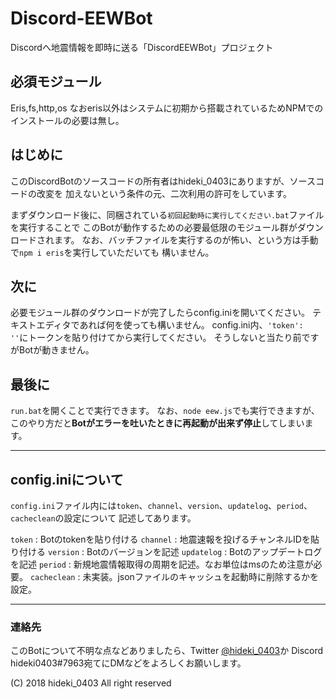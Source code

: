 # Discord-EEWBot
Discordへ地震情報を即時に送る「DiscordEEWBot」プロジェクト

## 必須モジュール
Eris,fs,http,os
なおeris以外はシステムに初期から搭載されているためNPMでのインストールの必要は無し。

## はじめに
このDiscordBotのソースコードの所有者はhideki_0403にありますが、ソースコードの改変を
加えないという条件の元、二次利用の許可をしています。

まずダウンロード後に、同梱されている`初回起動時に実行してください.bat`ファイルを実行することで
このBotが動作するための必要最低限のモジュール群がダウンロードされます。
なお、バッチファイルを実行するのが怖い、という方は手動で`npm i eris`を実行していただいても
構いません。

## 次に
必要モジュール群のダウンロードが完了したらconfig.iniを開いてください。
テキストエディタであれば何を使っても構いません。
config.ini内、`'token': ''`にトークンを貼り付けてから実行してください。
そうしないと当たり前ですがBotが動きません。

## 最後に
`run.bat`を開くことで実行できます。
なお、`node eew.js`でも実行できますが、このやり方だと**Botがエラーを吐いたときに再起動が出来ず停止**してしまいます。

***
## config.iniについて
`config.ini`ファイル内には`token`、`channel`、`version`、`updatelog`、`period`、`cacheclean`の設定について
記述してあります。

`token` : Botのtokenを貼り付ける
`channel` : 地震速報を投げるチャンネルIDを貼り付ける
`version` : Botのバージョンを記述
`updatelog` : Botのアップデートログを記述
`period` : 新規地震情報取得の周期を記述。なお単位はmsのため注意が必要。
`cacheclean` : 未実装。jsonファイルのキャッシュを起動時に削除するかを設定。

***
### 連絡先
このBotについて不明な点などありましたら、Twitter [@hideki_0403](https://twitter.com/hideki_0403/)か
Discord hideki0403#7963宛てにDMなどをよろしくお願いします。


(C) 2018 hideki_0403 All right reserved
